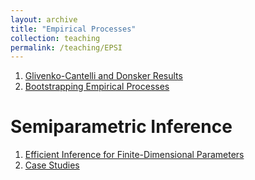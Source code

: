 ```yaml
---
layout: archive
title: "Empirical Processes"
collection: teaching
permalink: /teaching/EPSI
---
```


1. [Glivenko-Cantelli and Donsker Results](/files/EPSI-slides/EPSI0721_GC_and_Donsker_Results.pdf)<br>
2. [Bootstrapping Empirical Processes](/files/EPSI-slides/EPSI0826_Bootstrapping_Cont.pdf)<br>

Semiparametric Inference
======
1. [Efficient Inference for Finite-Dimensional Parameters](/files/EPSI-slides/EPSI1104_Efficient_Inference.pdf)<br>
2. [Case Studies](/files/EPSI-slides/EPSI220212_Case_Studies.pdf)